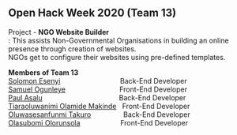 ## Open Hack Week 2020   **(Team 13)**  

Project - **NGO Website Builder**  
: This assists Non-Governmental Organisations in building an online presence through creation of websites.  
NGOs get to configure their websites using pre-defined templates.

**Members of Team 13**  
[Solomon Esenyi](GitHub.com/LordGhostX) &emsp; &emsp; &emsp; &emsp; &emsp; &nbsp; &nbsp; &nbsp;&nbsp; Back-End Developer  
[Samuel Ogunleye](GitHub.com/Sproff)&emsp; &emsp; &emsp; &emsp; &emsp; &nbsp; &nbsp;&nbsp; Front-End Developer  
[Paul Asalu](GitHub.com/curiousPaul1) &emsp; &emsp; &emsp; &emsp; &emsp; &emsp; &emsp; &emsp; &nbsp; Back-End Developer  
[Tiaraoluwanimi Olamide Makinde](GitHub.com/TiaraOluwanimi) &nbsp; Front-End Developer  
[Oluwasesanfunmi Takuro](GitHub.com/The-KS101) &emsp; &emsp; &emsp; &nbsp; Back-End Developer   
[Olasubomi Olorunsola](GitHub.com/Jollof-guy) &emsp; &emsp; &emsp; &nbsp; &nbsp; &nbsp; Front-End Developer  
